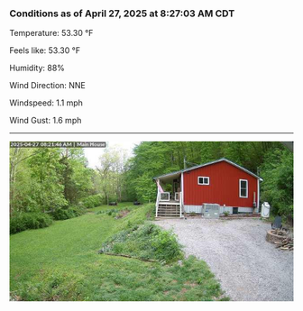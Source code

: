 ### Conditions as of April 27, 2025 at 8:27:03 AM CDT 

Temperature: 53.30 &deg;F

Feels like: 53.30 &deg;F

Humidity: 88%

Wind Direction: NNE

Windspeed: 1.1 mph

Wind Gust: 1.6 mph

---

<img src="./images/latest.jpeg"/>

